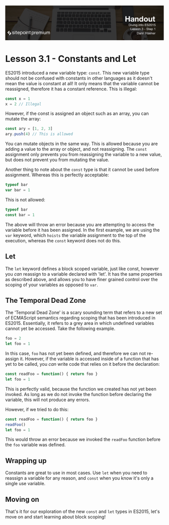 ![](Diving_into_ES2015_handouts/headings/3.1.png) 


# Lesson 3.1 - Constants and Let

ES2015 introduced a new variable type: `const`. This new variable type should
not be confused with constants in other languages as it doesn't mean the value is constant at all!
It only means that the variable cannot be reassigned, therefore it has a constant reference. This is illegal:

```js
const x = 1
x = 2 // Illegal
```

However, if the const is assigned an object such as an array, you can mutate
the array:

```js
const ary = [1, 2, 3]
ary.push(4) // This is allowed
```

You can mutate objects in the same way. This is allowed because you are adding
a value to the array or object, and not reassigning. The `const` assignment
only prevents you from reassigning the variable to a new value, but does not
prevent you from mutating the value.

Another thing to note about the `const` type is that it cannot be used before
assignment. Whereas this is perfectly acceptable:

```js
typeof bar
var bar = 1
```

This is not allowed:

```js
typeof bar
const bar = 1
```

The above will throw an error because you are attempting to access the variable
before it has been assigned. In the first example, we are using the `var`
keyword, which `hoists` the variable assignment to the top of the execution,
whereas the `const` keyword does not do this.

## Let

The `let` keyword defines a block scoped variable, just like const,
however you *can* reassign to a variable declared with 'let'. It has the same properties as
described above, and allows you to have finer grained control over the scoping
of your variables as opposed to `var`.

## The Temporal Dead Zone

The 'Temporal Dead Zone' is a scary sounding term that refers to a new set of
ECMAScript semantics regarding scoping that has been introduced in ES2015.
Essentially, it refers to a grey area in which undefined variables cannot yet
be accessed. Take the following example.

```js
foo = 2
let foo = 1
```

In this case, `foo` has not yet been defined, and therefore we can not re-assign
it. However, if the variable is accessed inside of a function that has yet
to be called, you *can* write code that relies on it before the declaration:

```js
const readFoo = function() { return foo }
let foo = 1
```

This is perfectly valid, because the function we created has not yet been
invoked. As long as we do not invoke the function before declaring the variable,
this will not produce any errors.

However, if we tried to do this:

```js
const readFoo = function() { return foo }
readFoo()
let foo = 1
```

This would throw an error because we invoked the `readFoo` function before the
`foo` variable was defined.

## Wrapping up

Constants are great to use in most cases. Use `let` when you need to
reassign a variable for any reason, and `const` when you know it's only a
single use variable.

## Moving on

That's it for our exploration of the new `const` and `let` types in ES2015, let's move on
and start learning about block scoping!
